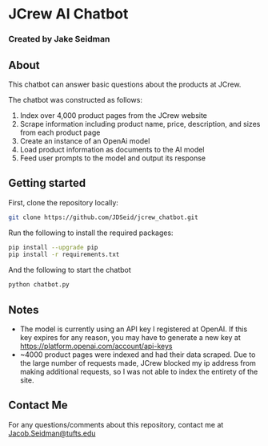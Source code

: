 # JCrew AI Chatbot

### Created by Jake Seidman

## About

This chatbot can answer basic questions about the products at JCrew.

The chatbot was constructed as follows:

1. Index over 4,000 product pages from the JCrew website
2. Scrape information including product name, price, description, and sizes from each product page
3. Create an instance of an OpenAi model
4. Load product information as documents to the AI model
5. Feed user prompts to the model and output its response

## Getting started
First, clone the repository locally:
```bash
git clone https://github.com/JDSeid/jcrew_chatbot.git
```
Run the following to install the required packages:
```bash
pip install --upgrade pip
pip install -r requirements.txt
```
And the following to start the chatbot
```bash
python chatbot.py
```

## Notes
- The model is currently using an API key I registered at OpenAI. If this key expires for any reason, you may have to generate a new key at https://platform.openai.com/account/api-keys
- ~4000 product pages were indexed and had their data scraped. Due to the large number of requests made, JCrew blocked my ip address from making additional requests, so I was not able to index the entirety of the site.



## Contact Me

For any questions/comments about this repository, contact me at Jacob.Seidman@tufts.edu